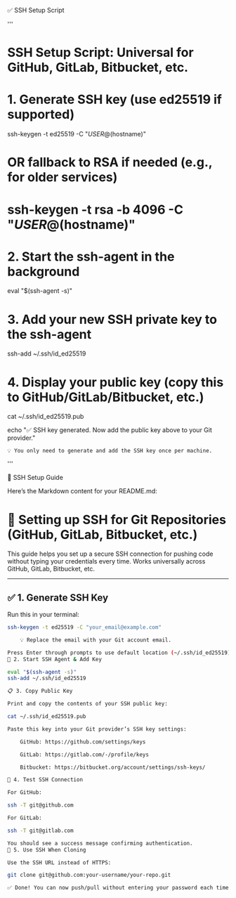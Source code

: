 ✅ SSH Setup Script 

'''
# SSH Setup Script: Universal for GitHub, GitLab, Bitbucket, etc.

# 1. Generate SSH key (use ed25519 if supported)
ssh-keygen -t ed25519 -C "$USER@$(hostname)"

# OR fallback to RSA if needed (e.g., for older services)
# ssh-keygen -t rsa -b 4096 -C "$USER@$(hostname)"

# 2. Start the ssh-agent in the background
eval "$(ssh-agent -s)"

# 3. Add your new SSH private key to the ssh-agent
ssh-add ~/.ssh/id_ed25519

# 4. Display your public key (copy this to GitHub/GitLab/Bitbucket, etc.)
cat ~/.ssh/id_ed25519.pub

echo "✅ SSH key generated. Now add the public key above to your Git provider."

    💡 You only need to generate and add the SSH key once per machine.
'''    

📝 SSH Setup Guide


Here’s the Markdown content for your README.md:

# 🔐 Setting up SSH for Git Repositories (GitHub, GitLab, Bitbucket, etc.)

This guide helps you set up a secure SSH connection for pushing code without typing your credentials every time. Works universally across GitHub, GitLab, Bitbucket, etc.

---

## ✅ 1. Generate SSH Key

Run this in your terminal:

```bash
ssh-keygen -t ed25519 -C "your_email@example.com"

    💡 Replace the email with your Git account email.

Press Enter through prompts to use default location (~/.ssh/id_ed25519).
🔄 2. Start SSH Agent & Add Key

eval "$(ssh-agent -s)"
ssh-add ~/.ssh/id_ed25519

📋 3. Copy Public Key

Print and copy the contents of your SSH public key:

cat ~/.ssh/id_ed25519.pub

Paste this key into your Git provider’s SSH key settings:

    GitHub: https://github.com/settings/keys

    GitLab: https://gitlab.com/-/profile/keys

    Bitbucket: https://bitbucket.org/account/settings/ssh-keys/

🚀 4. Test SSH Connection

For GitHub:

ssh -T git@github.com

For GitLab:

ssh -T git@gitlab.com

You should see a success message confirming authentication.
🔁 5. Use SSH When Cloning

Use the SSH URL instead of HTTPS:

git clone git@github.com:your-username/your-repo.git

✅ Done! You can now push/pull without entering your password each time.